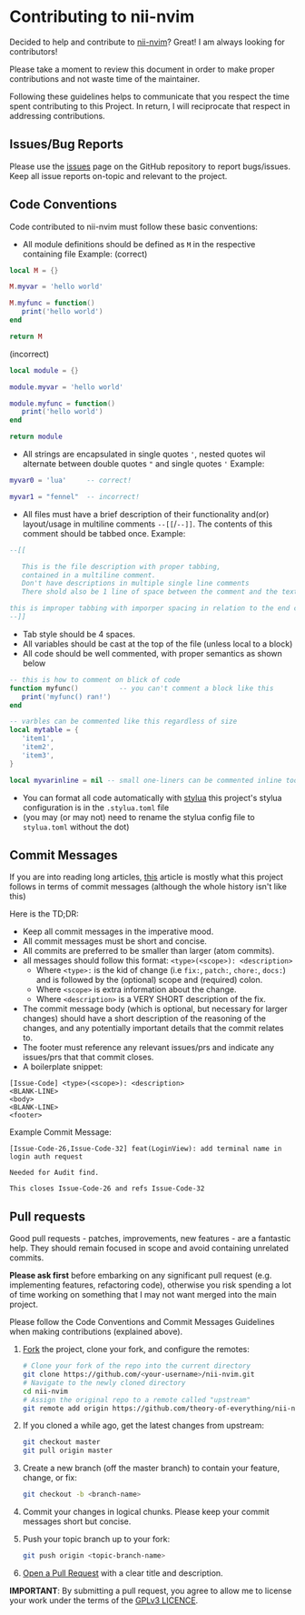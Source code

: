 # Contributing to nii-nvim

Decided to help and contribute to [nii-nvim](https://github.com/Theory-of-Everything/nii-nvim)? Great! I am always looking for contributors!

Please take a moment to review this document in order to make proper contributions and not waste time of the maintainer.

Following these guidelines helps to communicate that you respect the time spent contributing to this Project.
In return, I will reciprocate that respect in addressing contributions.

## Issues/Bug Reports

Please use the [issues](https://github.com/Theory-of-Everything/nii-nvim/issues) page on the GitHub repository to report bugs/issues.
Keep all issue reports on-topic and relevant to the project.

<a name="code-conventions"></a>

## Code Conventions

Code contributed to nii-nvim must follow these basic conventions:

- All module definitions should be defined as `M` in the respective containing file
  Example:
  (correct)

```lua
local M = {}

M.myvar = 'hello world'

M.myfunc = function()
   print('hello world')
end

return M
```

(incorrect)

```lua
local module = {}

module.myvar = 'hello world'

module.myfunc = function()
   print('hello world')
end

return module
```

- All strings are encapsulated in single quotes `'`, nested quotes wil alternate between double quotes `"` and single quotes `'`
  Example:

```lua
myvar0 = 'lua'     -- correct!

myvar1 = "fennel"  -- incorrect!
```

- All files must have a brief description of their functionality and(or) layout/usage in multiline comments `--[[`/`--]]`. The contents of this comment should be tabbed once.
  Example:

```lua
--[[

   This is the file description with proper tabbing,
   contained in a multiline comment.
   Don't have descriptions in multiple single line comments
   There shold also be 1 line of space between the comment and the text body

this is improper tabbing with imporper spacing in relation to the end comment!
--]]
```

- Tab style should be 4 spaces.
- All variables should be cast at the top of the file (unless local to a block)
- All code should be well commented, with proper semantics as shown below

```lua
-- this is how to comment on blick of code
function myfunc()          -- you can't comment a block like this
   print('myfunc() ran!')
end

-- varbles can be commented like this regardless of size
local mytable = {
   'item1',
   'item2',
   'item3',
}

local myvarinline = nil -- small one-liners can be commented inline too (does not apply for blocks)

```

- You can format all code automatically with [stylua](https://github.com/johnnymorganz/stylua) this project's stylua configuration is in the `.stylua.toml` file
- (you may (or may not) need to rename the stylua config file to `stylua.toml` without the dot)

<a name="code-conventions"></a>

## Commit Messages

If you are into reading long articles, [this](https://medium.com/@nmpegetis/git-commit-message-conventions-841d6998fc4f) 
article is mostly what this project follows in terms of commit messages (although the whole history isn't like this)

Here is the TD;DR:
- Keep all commit messages in the imperative mood.
- All commit messages must be short and concise.
- All commits are preferred to be smaller than larger (atom commits).
- all messages should follow this format: `<type>(<scope>): <description>`
    - Where `<type>:` is the kid of change (i.e `fix:`, `patch:`, `chore:`, `docs:`) and is followed by the (optional) scope and (required) colon.
    - Where `<scope>` is extra information about the change.
    - Where `<description>` is a VERY SHORT description of the fix.
- The commit message body (which is optional, but necessary for larger changes) should have a short description of the reasoning of the changes, and any potentially important details that the commit relates to.
- The footer must reference any relevant issues/prs and indicate any issues/prs that that commit closes.
- A boilerplate snippet:
```
[Issue-Code] <type>(<scope>): <description>
<BLANK-LINE>
<body>
<BLANK-LINE>
<footer>
```
Example Commit Message:
```
[Issue-Code-26,Issue-Code-32] feat(LoginView): add terminal name in login auth request

Needed for Audit find.

This closes Issue-Code-26 and refs Issue-Code-32
```

<a name="pull-requests"></a>

## Pull requests

Good pull requests - patches, improvements, new features - are a fantastic
help. They should remain focused in scope and avoid containing unrelated
commits.

**Please ask first** before embarking on any significant pull request (e.g.
implementing features, refactoring code),
otherwise you risk spending a lot of time working on something that I may not want merged into the main project.

Please follow the Code Conventions and Commit Messages Guidelines when making contributions (explained above).

1. [Fork](https://help.github.com/articles/fork-a-repo/) the project, clone your
   fork, and configure the remotes:

   ```bash
   # Clone your fork of the repo into the current directory
   git clone https://github.com/<your-username>/nii-nvim.git
   # Navigate to the newly cloned directory
   cd nii-nvim
   # Assign the original repo to a remote called "upstream"
   git remote add origin https://github.com/theory-of-everything/nii-nvim.git
   ```

2. If you cloned a while ago, get the latest changes from upstream:

   ```bash
   git checkout master
   git pull origin master
   ```

3. Create a new branch (off the master branch) to
   contain your feature, change, or fix:

   ```bash
   git checkout -b <branch-name>
   ```

4. Commit your changes in logical chunks. Please keep your commit messages short but concise.

5. Push your topic branch up to your fork:

   ```bash
   git push origin <topic-branch-name>
   ```

6. [Open a Pull Request](https://help.github.com/articles/using-pull-requests/)
   with a clear title and description.

**IMPORTANT**: By submitting a pull request, you agree to allow me to license your work under the terms of the [GPLv3 LICENCE](LICENSE).
